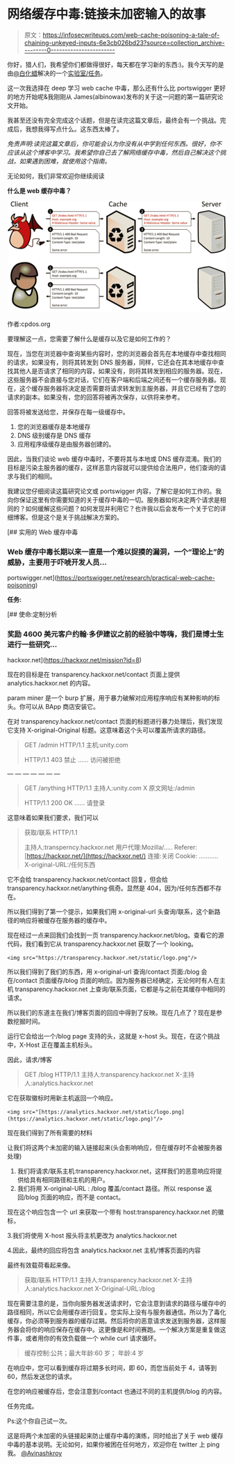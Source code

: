 # 网络缓存中毒:链接未加密输入的故事

> 原文：<https://infosecwriteups.com/web-cache-poisoning-a-tale-of-chaining-unkeyed-inputs-6e3cb026bd23?source=collection_archive---------0----------------------->

你好，猎人们，我希望你们都做得很好，每天都在学习新的东西:)。我今天写的是由[@白化蜡](http://twitter.com/albinowax)解决的一个[实验室/任务](https://hackxor.net/mission?id=8)。

这一次我选择在 deep 学习 web cache 中毒，那么还有什么比 portswigger 更好的地方开始呢&我刚刚从 James(albinowax)发布的关于这一问题的第一篇研究论文开始。

我甚至还没有完全完成这个话题，但是在读完这篇文章后，最终会有一个挑战。完成后，我想我得写点什么。这东西太棒了。

*免责声明:读完这篇文章后，你可能会认为你没有从中学到任何东西。很好，你不应该从这个博客中学习。我希望你自己去了解网络缓存中毒，然后自己解决这个挑战，如果遇到困难，就使用这个指南。*

无论如何，我们非常欢迎你继续阅读

**什么是 web 缓存中毒？**

![](img/709de24325c3c3e5263c29080e1adb76.png)

作者:cpdos.org

要理解这一点，您需要了解什么是缓存以及它是如何工作的？

现在，当您在浏览器中查询某些内容时，您的浏览器会首先在本地缓存中查找相同的请求，如果没有，则将其转发到 DNS 服务器，同样，它还会在其本地缓存中查找其他人是否请求了相同的内容，如果没有，则将其转发到相应的服务器。现在，这些服务器不会直接与您对话，它们在客户端和后端之间还有一个缓存服务器。现在，这个缓存服务器将决定是否需要将请求转发到主服务器，并且它已经有了您的请求的副本。如果没有，您的回答将被再次保存，以供将来参考。

回答将被发送给您，并保存在每一级缓存中。

1.  您的浏览器缓存是本地缓存
2.  DNS 级别缓存是 DNS 缓存
3.  应用程序级缓存是由服务器创建的。

因此，当我们谈论 web 缓存中毒时，不要将其与本地或 DNS 缓存混淆。我们的目标是污染主服务器的缓存，这样恶意内容就可以提供给合法用户，他们查询的请求与我们的相同。

我建议您仔细阅读这篇研究论文或 portswigger 内容，了解它是如何工作的。我向你保证这里有你需要知道的关于缓存中毒的一切。服务器如何决定两个请求是相同的？如何缓解这些问题？如何发现并利用它？也许我以后会发布一个关于它的详细博客。但是这个是关于挑战解决方案的。

[](https://portswigger.net/research/practical-web-cache-poisoning) [## 实用的 Web 缓存中毒

### Web 缓存中毒长期以来一直是一个难以捉摸的漏洞，一个“理论上”的威胁，主要用于吓唬开发人员…

portswigger.net](https://portswigger.net/research/practical-web-cache-poisoning) 

**任务:**

 [## 使命:定制分析

### 奖励 4600 美元客户约翰·多伊建议之前的经验中等嗨，我们是博士生进行一些研究…

hackxor.net](https://hackxor.net/mission?id=8) 

现在的目标是在 transparency.hackxor.net/contact 页面上提供 analytics.hackxor.net 的内容。

param miner 是一个 burp 扩展，用于暴力破解对应用程序响应有某种影响的标头。你可以从 BApp 商店安装它。

在对 transparency.hackxor.net/contact 页面的标题进行暴力处理后，我们发现它支持 X-original-Original 标题。这意味着这个头可以覆盖所请求的路径。

> GET /admin HTTP/1.1
> 主机:unity.com
> 
> HTTP/1.1 403 禁止
> ……
> 访问被拒绝

— — — — — — —

> GET /anything HTTP/1.1
> 主持人:unity.com
> X 原文网址:/admin
> 
> HTTP/1.1 200 OK
> ……
> 请登录

这意味着如果我们要求，我们可以

> 获取/联系 HTTP/1.1
> 
> 主持人:transperncy.hackxor.net
> 用户代理:Mozilla/…..
> Referer:[https://hackxor.net/](https://hackxor.net/)
> 连接:关闭
> Cookie: ………..
> X-original-URL:/任何东西

它不会给 transparency.hackxor.net/contact 回复，但会给 transparency.hackxor.net/anything·佩奇。显然是 404，因为/任何东西都不存在。

所以我们得到了第一个提示，如果我们用 x-original-url 头查询/联系，这个新路径的响应将被缓存在服务器的缓存中。

现在经过一点来回我们会找到一页 transparency.hackxor.net/blog。查看它的源代码，我们看到它从 transparency.hackxor.net 获取了一个 looking。

```
<img src="https://transparency.hackxor.net/static/logo.png"/>
```

所以我们得到了我们的东西，用 x-original-url 查询/contact 页面:/blog 会在/contact 页面缓存/blog 页面的响应。因为服务器已经确定，无论何时有人在主机 transparency.hackxor.net 上查询/联系页面，它都是与之前在其缓存中相同的请求。

所以我们的东道主在我们/博客页面的回应中得到了反映。现在几点了？现在是参数挖掘时间。

运行它会给出一个/blog page 支持的头，这就是 x-host 头。现在，在这个挑战中，X-Host 正在覆盖主机标头。

因此，请求/博客

> GET /blog HTTP/1.1
> 主持人:transparency.hackxor.net
> X-主持人:analytics.hackxor.net

它在获取徽标时用新主机返回一个响应。

```
<img src="[https://analytics.hackxor.net/static/logo.png](https://analytics.hackxor.net/static/logo.png)"/>
```

现在我们得到了所有需要的材料

让我们将这两个未加密的输入链接起来(头会影响响应，但在缓存时不会被服务器处理)

1.  我们将请求/联系主机:transparency.hackxor.net，这样我们的恶意响应将提供给具有相同路径和主机的用户。
2.  我们将用 X-original-URL : /blog 覆盖/contact 路径。所以 response 返回/blog 页面的响应，而不是 contact。

现在这个响应包含一个 url 来获取一个带有 host:transparency.hackxor.net 的徽标，

3.我们将使用 X-host 报头将主机更改为 analytics.hackxor.net

4.因此，最终的回应将包含 analytics.hackxor.net 主机/博客页面的内容

最终有效载荷看起来像。

> 获取/联系 HTTP/1.1
> 主持人:transparency.hackxor.net
> X-主持人:analytics.hackxor.net
> X-Original-URL:/blog

现在需要注意的是，当你向服务器发送请求时，它会注意到请求的路径与缓存中的路径相同，所以它会用缓存进行回复。您实际上没有与服务器通信。所以为了毒化缓存，你必须等到服务器的缓存过期。然后将你的恶意请求发送到服务器，这样服务器会将你的响应保存在缓存中。这更像是和时间赛跑。一个解决方案是重复做这件事，或者用你的有效负载做一个 while curl 请求循环。

> 缓存控制:公共；最大年龄:60 岁；
> 年龄:4 岁

在响应中，您可以看到缓存将过期多长时间，即 60，而您当前处于 4，请等到 60，然后发送您的请求。

在您的响应被缓存后，您会注意到/contact 也通过不同的主机提供/blog 的内容。

任务完成。

Ps:这个你自己试一次。

这是将两个未加密的头链接起来防止缓存中毒的演练，同时给出了关于 web 缓存中毒的基本说明。无论如何，如果你被困在任何地方，欢迎你在 twitter 上 ping 我。 [@Avinashkroy](https://twitter.com/Avinashkroy)